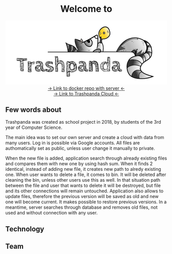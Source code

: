 <div align="center">
<h1>Welcome to</h1>
</div>
<div  align="center">
<img src="https://raw.githubusercontent.com/Morfeu5z/Trashpanda-Cloud/version/static/pic/trashpanda.PNG">
</div>
<div align="center">
  <a href="https://hub.docker.com/r/risernx/trashpanda/">-> Link to docker repo with server <-</a>
    <br>
  <a href="http://trashpanda.pwsz.nysa.pl">-> Link to Trashpanda Cloud <-</a>
    </div>
    <h2>Few words about</h2>
      <p>Trashpanda was created as school project in 2018, by students of the 3rd year of Computer Science.</p>
    <p>The main idea was to set our own server and create a cloud with data from many users. Log in is possible via Google accounts. All files are authomatically set as public, unless user change it manually to private.</p>
<p>When the new file is added, application search through already existing files and compares them with new one by using hash sum. When it finds 2 identical, instead of adding new file, it creates new path to alredy existing one. 
When user wants to delete a file, it comes to bin. It will be deleted after cleaning the bin, unless other users use this as well. In that situation path between the file and user that wants to delete it will be destroyed, but file and its other connections will remain untouched.
Application also allows to update files, therefore the previous version will be saved as old and new one will become current. It makes possible to restore previous versions. In a meantime, server searches through database and removes old files, not used and without connection with any user.</p>
    <h2>Technology</h2>
    <h2>Team</h2>
